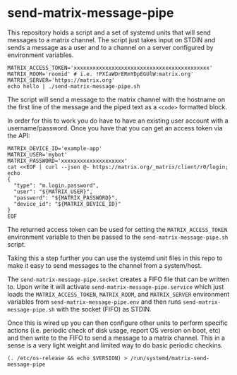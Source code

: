 # send-matrix-message-pipe

This repository holds a script and a set of systemd units that will send messages
to a matrix channel. The script just takes input on STDIN and sends a message as
a user and to a channel on a server configured by environment variables.

```
MATRIX_ACCESS_TOKEN='xxxxxxxxxxxxxxxxxxxxxxxxxxxxxxxxxxxxxxxxxxx'
MATRIX_ROOM='roomid' # i.e. !PXIaWDrERmYDpEGUlW:matrix.org'
MATRIX_SERVER='https://matrix.org'
echo hello | ./send-matrix-message-pipe.sh
```

The script will send a message to the matrix channel with the hostname on the
first line of the message and the piped text as a `<code>` formatted block.

In order for this to work you do have to have an existing user account with a
username/password. Once you have that you can get an access token via the API:

```
MATRIX_DEVICE_ID='example-app'
MATRIX_USER='mybot'
MATRIX_PASSWORD='xxxxxxxxxxxxxxxxxxxx'
cat <<EOF | curl --json @- https://matrix.org/_matrix/client/r0/login; echo
{
  "type": "m.login.password",
  "user": "${MATRIX_USER}",
  "password": "${MATRIX_PASSWORD}",
  "device_id": "${MATRIX_DEVICE_ID}"
}
EOF
```

The returned access token can be used for setting the `MATRIX_ACCESS_TOKEN`
environment variable to then be passed to the `send-matrix-message-pipe.sh`
script.

Taking this a step further you can use the systemd unit files in this
repo to make it easy to send messages to the channel from a system/host.

The `send-matrix-message-pipe.socket` creates a FIFO file that can be
written to. Upon write it will activate `send-matrix-message-pipe.service`
which just loads the `MATRIX_ACCESS_TOKEN`, `MATRIX_ROOM`, and
`MATRIX_SERVER` environment variables from `send-matrix-message-pipe.env`
and then runs `send-matrix-message-pipe.sh` with the socket (FIFO) as
STDIN.

Once this is wired up you can then configure other units to perform specific
actions (i.e. periodic check of disk usage, report OS version on boot, etc) and
then write to the FIFO to send a message to a matrix channel. This in a sense
is a very light weight and limited way to do basic periodic checkins.

```
(. /etc/os-release && echo $VERSION) > /run/systemd/matrix-send-message-pipe
```

